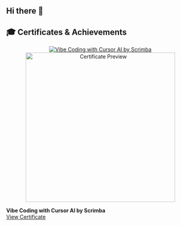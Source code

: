## Hi there 👋

<!--
**webKing021/webKing021** is a ✨ _special_ ✨ repository because its `README.md` (this file) appears on your GitHub profile.

Here are some ideas to get you started:

- 🔭 I’m currently working on ...
- 🌱 I’m currently learning ...
- 👯 I’m looking to collaborate on ...
- 🤔 I’m looking for help with ...
- 💬 Ask me about ...
- 📫 How to reach me: ...
- 😄 Pronouns: ...
- ⚡ Fun fact: ...
-->

## 🎓 Certificates & Achievements

<div align="center">

<a href="https://coursera.org/share/91" target="_blank">
  <img src="https://img.shields.io/badge/Vibe%20Coding%20with%20Cursor%20AI-Scrimba-blueviolet?style=for-the-badge&logo=Coursera&logoColor=white" alt="Vibe Coding with Cursor AI by Scrimba" />
</a>

<br>

<a href="https://coursera.org/share/91" target="_blank">
  <img src="https://s3.amazonaws.com/coursera_assets/meta_images/generated/CERTIFICATE_LANDING_PAGE/CERTIFICATE_LANDING_PAGE~HVODVNW3R08X/CERTIFICATE_LANDING_PAGE~HVODVNW3R08X.jpeg" alt="Certificate Preview" width="400"/>
</a>

</div>

**Vibe Coding with Cursor AI by Scrimba**  
[View Certificate](https://coursera.org/share/914692a5df14ae01560225521ade56f1)

